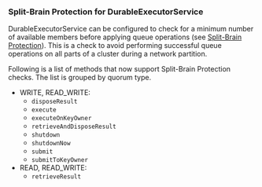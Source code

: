 
### Split-Brain Protection for DurableExecutorService

DurableExecutorService can be configured to check for a minimum number of available members before applying queue operations (see [Split-Brain Protection](#split-brain-protection)). This is a check to avoid performing successful queue operations on all parts of a cluster during a network partition.

Following is a list of methods that now support Split-Brain Protection checks. The list is grouped by quorum type.

- WRITE, READ_WRITE:
    - `disposeResult`
    - `execute`
    - `executeOnKeyOwner`
    - `retrieveAndDisposeResult`
    - `shutdown`
    - `shutdownNow`
    - `submit`
    - `submitToKeyOwner`
- READ, READ_WRITE:
    - `retrieveResult`
